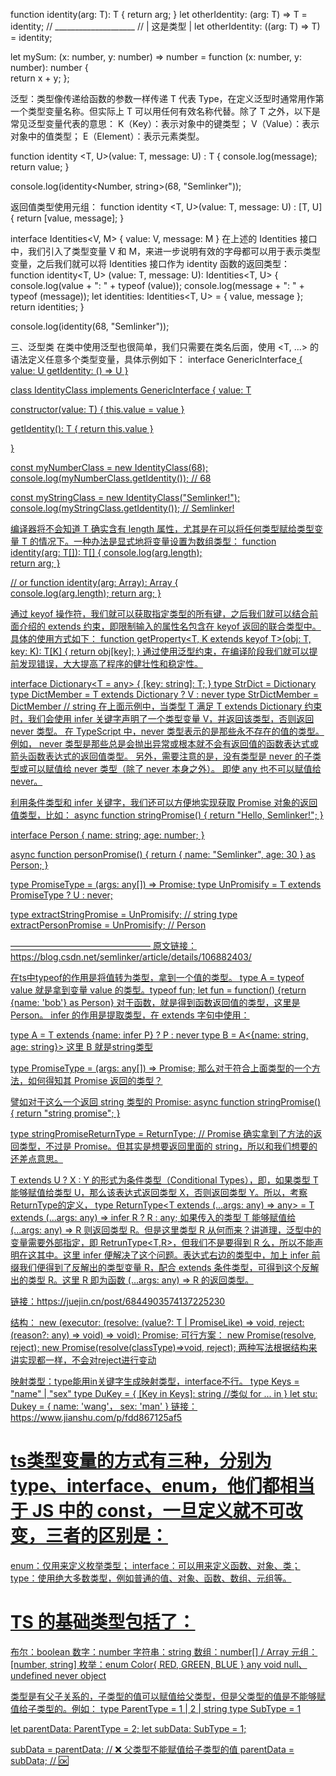 function identity<T>(arg: T): T {
  return arg;
}
let otherIdentity: <T> (arg: T) => T = identity;
//               ____________________
//               |    这是类型      |
let otherIdentity: (<T>(arg: T) => T) = identity;

let mySum: (x: number, y: number) => number = function (x: number, y: number): number {   
    return x + y;
};


泛型：类型像传递给函数的参数一样传递
T 代表 Type，在定义泛型时通常用作第一个类型变量名称。但实际上 T 可以用任何有效名称代替。除了 T 之外，以下是常见泛型变量代表的意思：
K（Key）：表示对象中的键类型；
V（Value）：表示对象中的值类型；
E（Element）：表示元素类型。

function identity <T, U>(value: T, message: U) : T {
  console.log(message);
  return value;
}

console.log(identity<Number, string>(68, "Semlinker"));

返回值类型使用元组：
function identity <T, U>(value: T, message: U) : [T, U] {
  return [value, message];
}

interface Identities<V, M> {
  value: V,
  message: M
}
在上述的 Identities 接口中，我们引入了类型变量 V 和 M，来进一步说明有效的字母都可以用于表示类型变量，之后我们就可以将 Identities 接口作为 identity 函数的返回类型：
function identity<T, U> (value: T, message: U): Identities<T, U> {
  console.log(value + ": " + typeof (value));
  console.log(message + ": " + typeof (message));
  let identities: Identities<T, U> = {
    value,
    message
  };
  return identities;
}

console.log(identity(68, "Semlinker"));

三、泛型类
在类中使用泛型也很简单，我们只需要在类名后面，使用 <T, ...> 的语法定义任意多个类型变量，具体示例如下：
interface GenericInterface<U> {
  value: U
  getIdentity: () => U
}

class IdentityClass<T> implements GenericInterface<T> {
  value: T

  constructor(value: T) {
    this.value = value
  }

  getIdentity(): T {
    return this.value
  }

}

const myNumberClass = new IdentityClass<Number>(68);
console.log(myNumberClass.getIdentity()); // 68

const myStringClass = new IdentityClass<string>("Semlinker!");
console.log(myStringClass.getIdentity()); // Semlinker!


编译器将不会知道 T 确实含有 length 属性，尤其是在可以将任何类型赋给类型变量 T 的情况下。一种办法是显式地将变量设置为数组类型：
function identity<T>(arg: T[]): T[] {
   console.log(arg.length);  
   return arg; 
}

// or
function identity<T>(arg: Array<T>): Array<T> {      
  console.log(arg.length);
  return arg; 
}

通过 keyof 操作符，我们就可以获取指定类型的所有键，之后我们就可以结合前面介绍的 extends 约束，即限制输入的属性名包含在 keyof 返回的联合类型中。具体的使用方式如下：
function getProperty<T, K extends keyof T>(obj: T, key: K): T[K] {
  return obj[key];
}
通过使用泛型约束，在编译阶段我们就可以提前发现错误，大大提高了程序的健壮性和稳定性。


interface Dictionary<T = any> {
  [key: string]: T;
}
type StrDict = Dictionary<string>
type DictMember<T> = T extends Dictionary<infer V> ? V : never
type StrDictMember = DictMember<StrDict> // string
在上面示例中，当类型 T 满足 T extends Dictionary 约束时，我们会使用 infer 关键字声明了一个类型变量 V，并返回该类型，否则返回 never 类型。
在 TypeScript 中，never 类型表示的是那些永不存在的值的类型。 例如， never 类型是那些总是会抛出异常或根本就不会有返回值的函数表达式或箭头函数表达式的返回值类型。
另外，需要注意的是，没有类型是 never 的子类型或可以赋值给 never 类型（除了 never 本身之外）。 即使 any 也不可以赋值给 never。

利用条件类型和 infer 关键字，我们还可以方便地实现获取 Promise 对象的返回值类型，比如：
async function stringPromise() {
  return "Hello, Semlinker!";
}

interface Person {
  name: string;
  age: number;
}

async function personPromise() {
  return { name: "Semlinker", age: 30 } as Person;
}

type PromiseType<T> = (args: any[]) => Promise<T>;
type UnPromisify<T> = T extends PromiseType<infer U> ? U : never;

type extractStringPromise = UnPromisify<typeof stringPromise>; // string
type extractPersonPromise = UnPromisify<typeof personPromise>; // Person

————————————————
原文链接：https://blog.csdn.net/semlinker/article/details/106882403/



在ts中typeof的作用是将值转为类型，拿到一个值的类型。
type A = typeof value 就是拿到变量 value 的类型。typeof fun;  let fun = function() {return {name: 'bob'} as Person} 对于函数，就是得到函数返回值的类型，这里是Person。
infer 的作用是提取类型，在 extends 字句中使用：

type A<T> = T extends {name: infer P} ? P : never
type B = A<{name: string, age: string}>
这里 B 就是string类型


type PromiseType<T> = (args: any[]) => Promise<T>;
那么对于符合上面类型的一个方法，如何得知其 Promise 返回的类型？

譬如对于这么一个返回 string 类型的 Promise:
async function stringPromise() {
  return "string promise";
}

type stringPromiseReturnType = ReturnType<typeof stringPromise>; // Promise<string>
确实拿到了方法的返回类型，不过是 Promise<string>。但其实是想要返回里面的 string，所以和我们想要的还差点意思。

 T extends U ? X : Y 的形式为条件类型（Conditional Types），即，如果类型 T 能够赋值给类型 U，那么该表达式返回类型 X，否则返回类型 Y。所以，考察 ReturnType的定义，
 type ReturnType<T extends (...args: any) => any> = T extends (...args: any) => infer R ? R : any;
 如果传入的类型 T 能够赋值给 (...args: any) => R 则返回类型 R。但是这里类型 R 从何而来？讲道理，泛型中的变量需要外部指定，即 RetrunType<T,R>，但我们不是要得到 R 么，所以不能声明在这其中。这里 infer 便解决了这个问题。表达式右边的类型中，加上 infer 前缀我们便得到了反解出的类型变量 R，配合 extends 条件类型，可得到这个反解出的类型 R。这里 R 即为函数 (...args: any) => R 的返回类型。

链接：https://juejin.cn/post/6844903574137225230


结构：
new <T>(executor: (resolve: (value?: T | PromiseLike<T>) => void, reject: (reason?: any) => void) => void): Promise<T>;
可行方案：
new Promise<classType>(resolve, reject);
new Promise(resolve(classType)=>void, reject);
两种写法根据结构来讲实现都一样，不会对reject进行变动


映射类型：type能用in关键字生成映射类型，interface不行。
type Keys = "name" | "sex"
type DuKey = {
  [Key in Keys]: string //类似 for ... in
}
let stu: Dukey = {
  name: 'wang'，
  sex: 'man'
}
链接：https://www.jianshu.com/p/fdd867125af5


# ts类型变量的方式有三种，分别为 type、interface、enum，他们都相当于 JS 中的 const，一旦定义就不可改变，三者的区别是：
enum：仅用来定义枚举类型；
interface：可以用来定义函数、对象、类；
type：使用绝大多数类型，例如普通的值、对象、函数、数组、元组等。

# TS 的基础类型包括了：
布尔：boolean
数字：number
字符串：string
数组：number[] / Array<number>
元组：[number, string]
枚举：enum Color{ RED, GREEN, BLUE }
any
void
null、undefined
never
object

类型是有父子关系的，子类型的值可以赋值给父类型，但是父类型的值是不能够赋值给子类型的。例如：
type ParentType = 1 | 2 | string
type SubType = 1

let parentData: ParentType = 2;
let subData: SubType = 1;

subData = parentData; // ❌ 父类型不能赋值给子类型的值
parentData = subData; // 🆗

